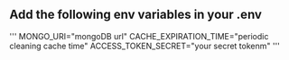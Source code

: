 ## Add the following env variables in your .env
'''
MONGO_URI="mongoDB url"
CACHE_EXPIRATION_TIME="periodic cleaning cache time"
ACCESS_TOKEN_SECRET="your secret tokenm"
'''
